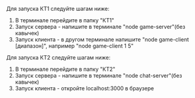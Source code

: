 Для запуска КТ1 следуйте шагам ниже:
1. В терминале перейдите в папку "КТ1"
2. Запуск сервера - напишите в терминале "node game-server"(без кавычек)
3. Запуск клиента - в другом терминале напишите "node game-client [диапазон]", например "node game-client 1 5"

Для запуска КТ2 следуйте шагам ниже:
1. В терминале перейдите в папку "КТ2"
2. Запуск сервера - напишите в терминале "node chat-server"(без кавычек)
3. Запуск клиента - откройте localhost:3000 в браузере
